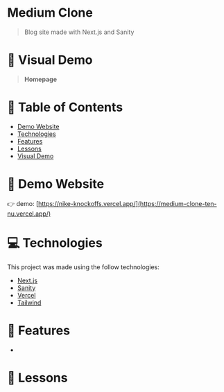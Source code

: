 # Medium Clone

> Blog site made with Next.js and Sanity

# :crystal_ball: Visual Demo

> **Homepage**


# 📌 Table of Contents

- [Demo Website](#eyes-demo-website)
- [Technologies](#computer-technologies)
- [Features](#rocket-features)
- [Lessons](#pencil-lessons)
- [Visual Demo](#crystal_ball-visual-demo)

# :eyes: Demo Website

:point_right: demo: [https://nike-knockoffs.vercel.app/](https://medium-clone-ten-nu.vercel.app/)

# :computer: Technologies

This project was made using the follow technologies:

- [Next.js](https://nextjs.org/)
- [Sanity](https://www.sanity.io/)
- [Vercel](https://vercel.com/)
- [Tailwind](https://tailwindcss.com/)

# :rocket: Features
-

# :pencil: Lessons
